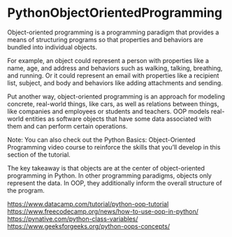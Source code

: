 # PythonObjectOrientedProgramming

Object-oriented programming is a programming paradigm that provides a means of structuring programs so that properties and behaviors are bundled into individual objects.

For example, an object could represent a person with properties like a name, age, and address and behaviors such as walking, talking, breathing, and running. Or it could represent an email with properties like a recipient list, subject, and body and behaviors like adding attachments and sending.

Put another way, object-oriented programming is an approach for modeling concrete, real-world things, like cars, as well as relations between things, like companies and employees or students and teachers. OOP models real-world entities as software objects that have some data associated with them and can perform certain operations.

Note: You can also check out the Python Basics: Object-Oriented Programming video course to reinforce the skills that you’ll develop in this section of the tutorial.

The key takeaway is that objects are at the center of object-oriented programming in Python. In other programming paradigms, objects only represent the data. In OOP, they additionally inform the overall structure of the program.

https://www.datacamp.com/tutorial/python-oop-tutorial
https://www.freecodecamp.org/news/how-to-use-oop-in-python/
https://pynative.com/python-class-variables/
https://www.geeksforgeeks.org/python-oops-concepts/